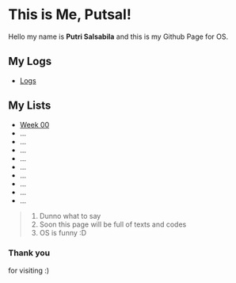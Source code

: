 # This is Me, Putsal!
Hello my name is **Putri Salsabila** and this is my Github Page for OS.

## My Logs
- [Logs](TXT/mylog.txt)

## My Lists
- [Week 00](W00/)
- ...
- ...
- ...
- ...
- ...
- ...
- ...
- ...
- ...

> 1. Dunno what to say
> 2. Soon this page will be full of texts and codes
> 3. OS is funny :D

### Thank you
for visiting :)
